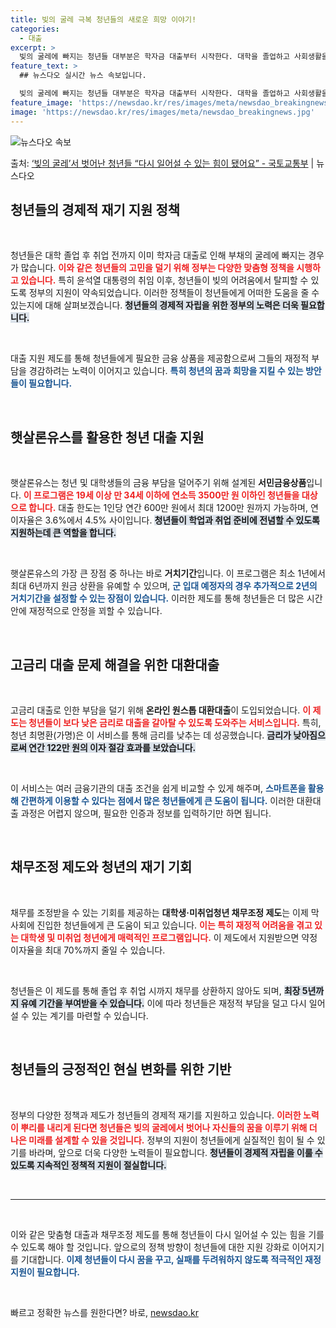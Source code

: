```yaml
---
title: 빚의 굴레 극복 청년들의 새로운 희망 이야기!
categories:
  - 대출
excerpt: >
  빚의 굴레에 빠지는 청년들 대부분은 학자금 대출부터 시작한다. 대학을 졸업하고 사회생활을 시작할때 이미 빚을…
feature_text: >
  ## 뉴스다오 실시간 뉴스 속보입니다.

  빚의 굴레에 빠지는 청년들 대부분은 학자금 대출부터 시작한다. 대학을 졸업하고 사회생활을 시작할때 이미 빚을…
feature_image: 'https://newsdao.kr/res/images/meta/newsdao_breakingnews.jpg'
image: 'https://newsdao.kr/res/images/meta/newsdao_breakingnews.jpg'
---
```


![뉴스다오 속보](https://newsdao.kr/res/images/meta/newsdao_breakingnews.jpg)

<p>출처: <a href="https://newsdao.kr/3286" rel="dofollow">‘빚의 굴레’서 벗어난 청년들 “다시 일어설 수 있는 힘이 됐어요” - 국토교통부</a> | 뉴스다오</p>

<h2 data-ke-size="size26">청년들의 경제적 재기 지원 정책</h2>

<p data-ke-size="size16">&nbsp;</p>

청년들은 대학 졸업 후 취업 전까지 이미 학자금 대출로 인해 부채의 굴레에 빠지는 경우가 많습니다. <b><span style="color: #ee2323;">이와 같은 청년들의 고민을 덜기 위해 정부는 다양한 맞춤형 정책을 시행하고 있습니다.</span></b> 특히 윤석열 대통령의 취임 이후, 청년들이 빚의 어려움에서 탈피할 수 있도록 정부의 지원이 약속되었습니다. 이러한 정책들이 청년들에게 어떠한 도움을 줄 수 있는지에 대해 살펴보겠습니다. <b><span style="background-color: #21538527;">청년들의 경제적 자립을 위한 정부의 노력은 더욱 필요합니다.</span></b> 

<p data-ke-size="size16">&nbsp;</p>

대출 지원 제도를 통해 청년들에게 필요한 금융 상품을 제공함으로써 그들의 재정적 부담을 경감하려는 노력이 이어지고 있습니다. <b><span style="color: #1a5490;">특히 청년의 꿈과 희망을 지킬 수 있는 방안들이 필요합니다.</span></b>

<p data-ke-size="size16">&nbsp;</p>

<h2 data-ke-size="size26">햇살론유스를 활용한 청년 대출 지원</h2>

<p data-ke-size="size16">&nbsp;</p>

햇살론유스는 청년 및 대학생들의 금융 부담을 덜어주기 위해 설계된 <b>서민금융상품</b>입니다. <b><span style="color: #ee2323;">이 프로그램은 19세 이상 만 34세 이하에 연소득 3500만 원 이하인 청년들을 대상으로 합니다.</span></b> 대출 한도는 1인당 연간 600만 원에서 최대 1200만 원까지 가능하며, 연 이자율은 3.6%에서 4.5% 사이입니다. <b><span style="background-color: #21538527;">청년들이 학업과 취업 준비에 전념할 수 있도록 지원하는데 큰 역할을 합니다.</span></b>

<p data-ke-size="size16">&nbsp;</p>

햇살론유스의 가장 큰 장점 중 하나는 바로 <b>거치기간</b>입니다. 이 프로그램은 최소 1년에서 최대 6년까지 원금 상환을 유예할 수 있으며, <b><span style="color: #1a5490;">군 입대 예정자의 경우 추가적으로 2년의 거치기간을 설정할 수 있는 장점이 있습니다.</span></b> 이러한 제도를 통해 청년들은 더 많은 시간 안에 재정적으로 안정을 꾀할 수 있습니다.

<p data-ke-size="size16">&nbsp;</p>

<h2 data-ke-size="size26">고금리 대출 문제 해결을 위한 대환대출</h2>

<p data-ke-size="size16">&nbsp;</p>

고금리 대출로 인한 부담을 덜기 위해 **온라인 원스톱 대환대출**이 도입되었습니다. <b><span style="color: #ee2323;">이 제도는 청년들이 보다 낮은 금리로 대출을 갈아탈 수 있도록 도와주는 서비스입니다.</span></b> 특히, 청년 최명환(가명)은 이 서비스를 통해 금리를 낮추는 데 성공했습니다. <b><span style="background-color: #21538527;">금리가 낮아짐으로써 연간 122만 원의 이자 절감 효과를 보았습니다.</span></b>

<p data-ke-size="size16">&nbsp;</p>

이 서비스는 여러 금융기관의 대출 조건을 쉽게 비교할 수 있게 해주며, <b><span style="color: #1a5490;">스마트폰을 활용해 간편하게 이용할 수 있다는 점에서 많은 청년들에게 큰 도움이 됩니다.</span></b> 이러한 대환대출 과정은 어렵지 않으며, 필요한 인증과 정보를 입력하기만 하면 됩니다.

<p data-ke-size="size16">&nbsp;</p>

<h2 data-ke-size="size26">채무조정 제도와 청년의 재기 기회</h2>

<p data-ke-size="size16">&nbsp;</p>

채무를 조정받을 수 있는 기회를 제공하는 <b>대학생·미취업청년 채무조정 제도</b>는 이제 막 사회에 진입한 청년들에게 큰 도움이 되고 있습니다. <b><span style="color: #ee2323;">이는 특히 재정적 어려움을 겪고 있는 대학생 및 미취업 청년에게 매력적인 프로그램입니다.</span></b> 이 제도에서 지원받으면 약정 이자율을 최대 70%까지 줄일 수 있습니다.

<p data-ke-size="size16">&nbsp;</p>

청년들은 이 제도를 통해 졸업 후 취업 시까지 채무를 상환하지 않아도 되며, <b><span style="background-color: #21538527;">최장 5년까지 유예 기간을 부여받을 수 있습니다.</span></b> 이에 따라 청년들은 재정적 부담을 덜고 다시 일어설 수 있는 계기를 마련할 수 있습니다.

<p data-ke-size="size16">&nbsp;</p>

<h2 data-ke-size="size26">청년들의 긍정적인 현실 변화를 위한 기반</h2>

<p data-ke-size="size16">&nbsp;</p>

정부의 다양한 정책과 제도가 청년들의 경제적 재기를 지원하고 있습니다. <b><span style="color: #ee2323;">이러한 노력이 뿌리를 내리게 된다면 청년들은 빚의 굴레에서 벗어나 자신들의 꿈을 이루기 위해 더 나은 미래를 설계할 수 있을 것입니다.</span></b> 정부의 지원이 청년들에게 실질적인 힘이 될 수 있기를 바라며, 앞으로 더욱 다양한 노력들이 필요합니다. <b><span style="background-color: #21538527;">청년들이 경제적 자립을 이룰 수 있도록 지속적인 정책적 지원이 절실합니다.</span></b>

<p data-ke-size="size16">&nbsp;</p>

<hr>

<p data-ke-size="size16">&nbsp;</p>

이와 같은 맞춤형 대출과 채무조정 제도를 통해 청년들이 다시 일어설 수 있는 힘을 기를 수 있도록 해야 할 것입니다. 앞으로의 정책 방향이 청년들에 대한 지원 강화로 이어지기를 기대합니다. <b><span style="color: #1a5490;">이제 청년들이 다시 꿈을 꾸고, 실패를 두려워하지 않도록 적극적인 재정 지원이 필요합니다.</span></b>

<p data-ke-size="size16">&nbsp;</p> 

빠르고 정확한 뉴스를 원한다면? 바로, <a href="https://newsdao.kr" rel="dofollow">newsdao.kr</a>


